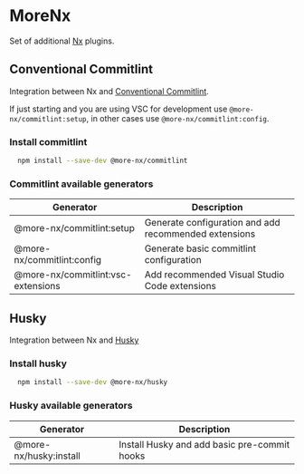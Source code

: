 # MoreNx

Set of additional [Nx](https://nx.dev/) plugins.

## Conventional Commitlint

Integration between Nx and [Conventional Commitlint](https://commitlint.js.org/#/).

If just starting and you are using VSC for development use `@more-nx/commitlint:setup`, in other cases use `@more-nx/commitlint:config`.

### Install commitlint

```sh
  npm install --save-dev @more-nx/commitlint
```

### Commitlint available generators

| Generator                          | Description                                           |
| ---------------------------------- | ----------------------------------------------------- |
| @more-nx/commitlint:setup          | Generate configuration and add recommended extensions |
| @more-nx/commitlint:config         | Generate basic commitlint configuration               |
| @more-nx/commitlint:vsc-extensions | Add recommended Visual Studio Code extensions         |

## Husky

Integration between Nx and [Husky](https://typicode.github.io/husky/)

### Install husky

```sh
  npm install --save-dev @more-nx/husky
```

### Husky available generators

| Generator              | Description                                  |
| ---------------------- | -------------------------------------------- |
| @more-nx/husky:install | Install Husky and add basic pre-commit hooks |
